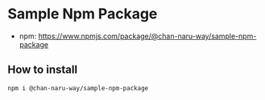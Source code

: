 # Sample Npm Package

- npm: https://www.npmjs.com/package/@chan-naru-way/sample-npm-package

## How to install

```bash
npm i @chan-naru-way/sample-npm-package
```
